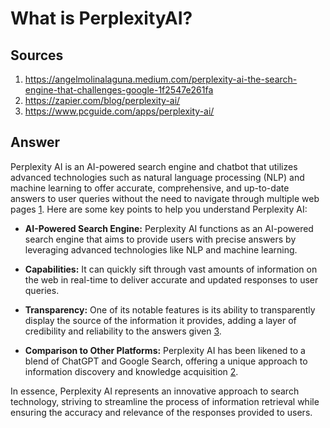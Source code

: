 # What is PerplexityAI?

## Sources
1. https://angelmolinalaguna.medium.com/perplexity-ai-the-search-engine-that-challenges-google-1f2547e261fa
2. https://zapier.com/blog/perplexity-ai/
3. https://www.pcguide.com/apps/perplexity-ai/

## Answer
Perplexity AI is an AI-powered search engine and chatbot that utilizes advanced technologies such as natural language processing (NLP) and machine learning to offer accurate, comprehensive, and up-to-date answers to user queries without the need to navigate through multiple web pages [1](https://angelmolinalaguna.medium.com/perplexity-ai-the-search-engine-that-challenges-google-1f2547e261fa). Here are some key points to help you understand Perplexity AI:

- **AI-Powered Search Engine:** Perplexity AI functions as an AI-powered search engine that aims to provide users with precise answers by leveraging advanced technologies like NLP and machine learning.
  
- **Capabilities:** It can quickly sift through vast amounts of information on the web in real-time to deliver accurate and updated responses to user queries.
  
- **Transparency:** One of its notable features is its ability to transparently display the source of the information it provides, adding a layer of credibility and reliability to the answers given [3](https://www.pcguide.com/apps/perplexity-ai/).

- **Comparison to Other Platforms:** Perplexity AI has been likened to a blend of ChatGPT and Google Search, offering a unique approach to information discovery and knowledge acquisition [2](https://zapier.com/blog/perplexity-ai/).

In essence, Perplexity AI represents an innovative approach to search technology, striving to streamline the process of information retrieval while ensuring the accuracy and relevance of the responses provided to users.
